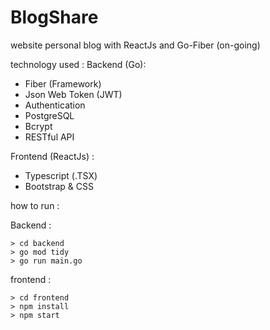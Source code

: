 # BlogShare
website personal blog with ReactJs and Go-Fiber (on-going)

technology used : 
Backend (Go):
- Fiber (Framework)
- Json Web Token (JWT)
- Authentication
- PostgreSQL
- Bcrypt
- RESTful API

Frontend (ReactJs) :
- Typescript (.TSX)
- Bootstrap & CSS

how to run :

Backend :
```
> cd backend
> go mod tidy
> go run main.go
```

frontend : 
```console
> cd frontend
> npm install
> npm start

